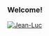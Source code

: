 ### Welcome! 


<a href="https://www.linkedin.com/in/jean-luc-lacosse-572b64172/"><img src="https://camo.githubusercontent.com/9c07dbeae2c935dd1ac9f3ef611645d9d12200d46535c34e7235cbeacb7cfd4f/68747470733a2f2f696d672e736869656c64732e696f2f62616467652f2d6a65616e6e69652e6465762d79656c6c6f77677265656e3f7374796c653d666f722d7468652d6261646765" alt="Jean-Luc" data-canonical-src="https://img.shields.io/badge/-jeannie.dev-yellowgreen?style=for-the-badge" style="max-width: 100%;"></a>



<!--
**jeanlacosse/jeanlacosse** is a ✨ _special_ ✨ repository because its `README.md` (this file) appears on your GitHub profile.

Here are some ideas to get you started:

- 🔭 I’m currently working on ...
- 🌱 I’m currently learning ...
- 👯 I’m looking to collaborate on ...
- 🤔 I’m looking for help with ...
- 💬 Ask me about ...
- 📫 How to reach me: ...
- 😄 Pronouns: ...
- ⚡ Fun fact: ...
-->
